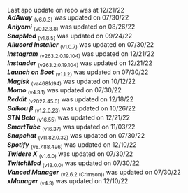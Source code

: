 Last app update on repo was at 12/21/22   
***AdAway*** <sub>(v6.0.3)</sub> was updated on 07/30/22   
***Aniyomi*** <sub>(v0.12.3.8)</sub> was updated on 08/26/22   
***SnapMod*** <sub>(v1.8.5)</sub> was updated on 09/24/22   
***Aliucord Installer*** <sub>(v1.0.7)</sub> was updated on 07/30/22   
***Instagram*** <sub>(v263.2.0.19.104)</sub> was updated on 12/21/22   
***Instander*** <sub>(v263.2.0.19.104)</sub> was updated on 12/21/22   
***Launch on Boot*** <sub>(v1.1.2)</sub> was updated on 07/30/22   
***Magisk*** <sub>(va468fd94)</sub> was updated on 10/12/22   
***Momo*** <sub>(v4.3.1)</sub> was updated on 07/30/22   
***Reddit*** <sub>(v2022.45.0)</sub> was updated on 12/18/22   
***Saikou β*** <sub>(v1.2.0.23)</sub> was updated on 10/26/22   
***STN Beta*** <sub>(v16.55)</sub> was updated on 12/21/22   
***SmartTube*** <sub>(v16.37)</sub> was updated on 11/03/22   
***Snapchat*** <sub>(v11.82.0.32)</sub> was updated on 07/30/22   
***Spotify*** <sub>(v8.7.88.496)</sub> was updated on 12/10/22   
***Twidere X*** <sub>(v1.6.0)</sub> was updated on 07/30/22   
***TwitchMod*** <sub>(v13.0.0)</sub> was updated on 07/30/22   
***Vanced Manager*** <sub>(v2.6.2 (Crimson))</sub> was updated on 07/30/22   
***xManager*** <sub>(v4.3)</sub> was updated on 12/10/22   
